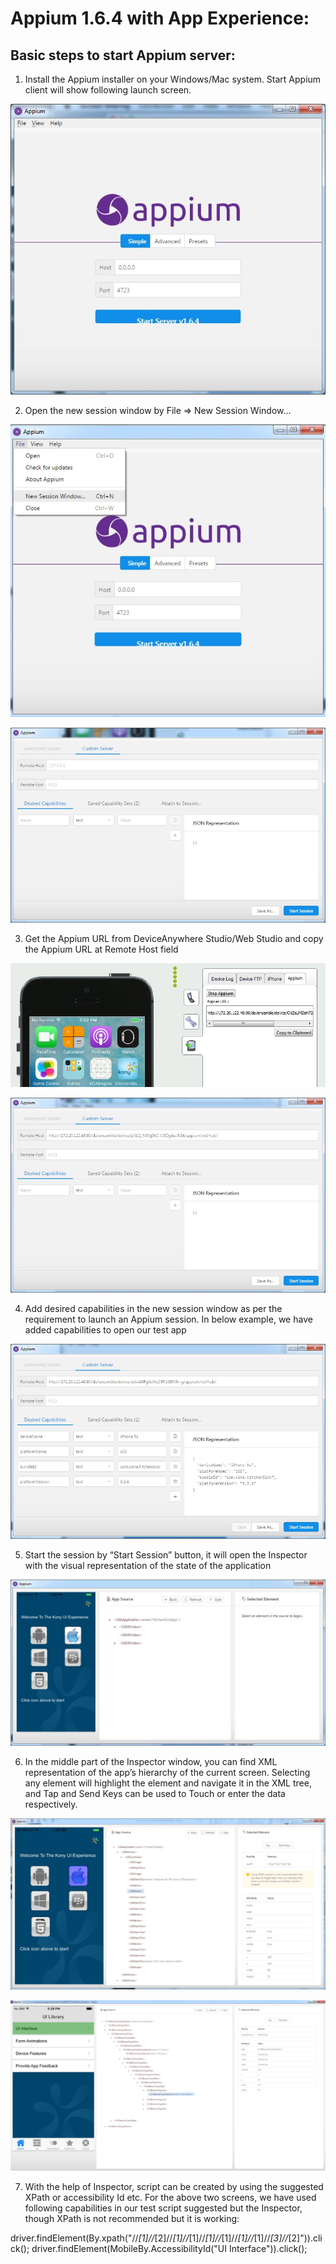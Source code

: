 # Appium 1.6.4 with App Experience:

## Basic steps to start Appium server:

1)	Install the Appium installer on your Windows/Mac system. Start Appium client will show following launch screen.

![Image1](https://github.com/sigosmobiletesting/Documents/blob/master/Images/Appium1.jpg)

2)	Open the new session window by File => New Session Window…

![Image2](https://github.com/sigosmobiletesting/Documents/blob/master/Images/Appium2.jpg)

![Image3](https://github.com/sigosmobiletesting/Documents/blob/master/Images/Appium3.jpg)

3)	Get the Appium URL from DeviceAnywhere Studio/Web Studio and copy the Appium URL at Remote Host field

![Image4](https://github.com/sigosmobiletesting/Documents/blob/master/Images/Appium4.jpg)

![Image5](https://github.com/sigosmobiletesting/Documents/blob/master/Images/Appium5.jpg)

4)	Add desired capabilities in the new session window as per the requirement to launch an Appium session. In below example, we have added capabilities to open our test app

![Image6](https://github.com/sigosmobiletesting/Documents/blob/master/Images/Appium6.jpg)

5)	Start the session by “Start Session” button, it will open the Inspector with the visual representation of the state of the application

![Image7](https://github.com/sigosmobiletesting/Documents/blob/master/Images/Appium7.jpg)

6)	In the middle part of the Inspector window, you can find XML representation of the app’s hierarchy of the current screen. Selecting any element will highlight the element and navigate it in the XML tree, and Tap and Send Keys can be used to Touch or enter the data respectively.

![Image8](https://github.com/sigosmobiletesting/Documents/blob/master/Images/Appium8.jpg)

![Image](https://github.com/sigosmobiletesting/Documents/blob/master/Images/Appium9.jpg)

7)	With the help of Inspector, script can be created by using the suggested XPath or accessibility Id etc. For the above two screens, we have used following capabilities in our test script suggested but the Inspector, though XPath is not recommended but it is working:

driver.findElement(By.xpath("//*[1]//*[2]//*[1]//*[1]//*[1]//*[1]//*[1]//*[1]//*[3]//*[2]")).click();
driver.findElement(MobileBy.AccessibilityId("UI Interface")).click();
